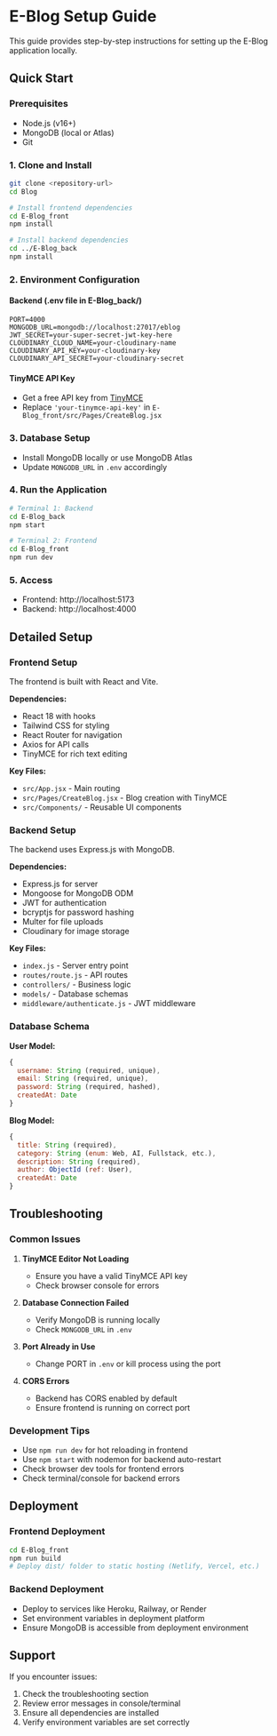 # E-Blog Setup Guide

This guide provides step-by-step instructions for setting up the E-Blog application locally.

## Quick Start

### Prerequisites
- Node.js (v16+)
- MongoDB (local or Atlas)
- Git

### 1. Clone and Install
```bash
git clone <repository-url>
cd Blog

# Install frontend dependencies
cd E-Blog_front
npm install

# Install backend dependencies
cd ../E-Blog_back
npm install
```

### 2. Environment Configuration

#### Backend (.env file in E-Blog_back/)
```env
PORT=4000
MONGODB_URL=mongodb://localhost:27017/eblog
JWT_SECRET=your-super-secret-jwt-key-here
CLOUDINARY_CLOUD_NAME=your-cloudinary-name
CLOUDINARY_API_KEY=your-cloudinary-key
CLOUDINARY_API_SECRET=your-cloudinary-secret
```

#### TinyMCE API Key
- Get a free API key from [TinyMCE](https://www.tiny.cloud/)
- Replace `'your-tinymce-api-key'` in `E-Blog_front/src/Pages/CreateBlog.jsx`

### 3. Database Setup
- Install MongoDB locally or use MongoDB Atlas
- Update `MONGODB_URL` in `.env` accordingly

### 4. Run the Application
```bash
# Terminal 1: Backend
cd E-Blog_back
npm start

# Terminal 2: Frontend
cd E-Blog_front
npm run dev
```

### 5. Access
- Frontend: http://localhost:5173
- Backend: http://localhost:4000

## Detailed Setup

### Frontend Setup
The frontend is built with React and Vite.

**Dependencies:**
- React 18 with hooks
- Tailwind CSS for styling
- React Router for navigation
- Axios for API calls
- TinyMCE for rich text editing

**Key Files:**
- `src/App.jsx` - Main routing
- `src/Pages/CreateBlog.jsx` - Blog creation with TinyMCE
- `src/Components/` - Reusable UI components

### Backend Setup
The backend uses Express.js with MongoDB.

**Dependencies:**
- Express.js for server
- Mongoose for MongoDB ODM
- JWT for authentication
- bcryptjs for password hashing
- Multer for file uploads
- Cloudinary for image storage

**Key Files:**
- `index.js` - Server entry point
- `routes/route.js` - API routes
- `controllers/` - Business logic
- `models/` - Database schemas
- `middleware/authenticate.js` - JWT middleware

### Database Schema

**User Model:**
```javascript
{
  username: String (required, unique),
  email: String (required, unique),
  password: String (required, hashed),
  createdAt: Date
}
```

**Blog Model:**
```javascript
{
  title: String (required),
  category: String (enum: Web, AI, Fullstack, etc.),
  description: String (required),
  author: ObjectId (ref: User),
  createdAt: Date
}
```

## Troubleshooting

### Common Issues

1. **TinyMCE Editor Not Loading**
   - Ensure you have a valid TinyMCE API key
   - Check browser console for errors

2. **Database Connection Failed**
   - Verify MongoDB is running locally
   - Check `MONGODB_URL` in `.env`

3. **Port Already in Use**
   - Change PORT in `.env` or kill process using the port

4. **CORS Errors**
   - Backend has CORS enabled by default
   - Ensure frontend is running on correct port

### Development Tips

- Use `npm run dev` for hot reloading in frontend
- Use `npm start` with nodemon for backend auto-restart
- Check browser dev tools for frontend errors
- Check terminal/console for backend errors

## Deployment

### Frontend Deployment
```bash
cd E-Blog_front
npm run build
# Deploy dist/ folder to static hosting (Netlify, Vercel, etc.)
```

### Backend Deployment
- Deploy to services like Heroku, Railway, or Render
- Set environment variables in deployment platform
- Ensure MongoDB is accessible from deployment environment

## Support

If you encounter issues:
1. Check the troubleshooting section
2. Review error messages in console/terminal
3. Ensure all dependencies are installed
4. Verify environment variables are set correctly
